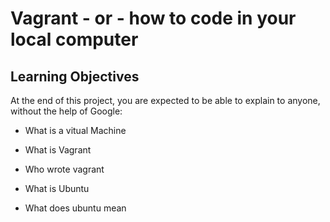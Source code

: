 # Vagrant - or - how to code in your local computer

## Learning Objectives

At the end of this project, you are expected to be able to explain to anyone, without the help of Google:

- What is a vitual Machine

- What is Vagrant

- Who wrote vagrant

- What is Ubuntu

- What does ubuntu mean

